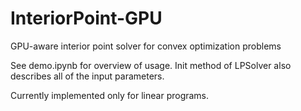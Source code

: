 # InteriorPoint-GPU
GPU-aware interior point solver for convex optimization problems

See demo.ipynb for overview of usage. Init method of LPSolver also describes all of the input parameters.

Currently implemented only for linear programs.
